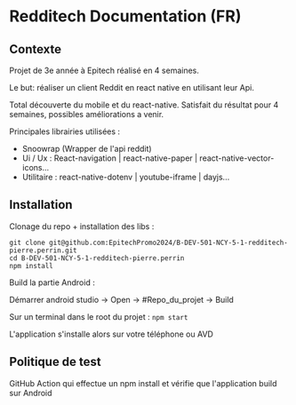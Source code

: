 # Redditech Documentation (FR)

## Contexte

Projet de 3e année à Epitech réalisé en 4 semaines.

Le but: réaliser un client Reddit en react native en utilisant leur Api.

Total découverte du mobile et du react-native.
Satisfait du résultat pour 4 semaines, possibles améliorations a venir.

Principales librairies utilisées :

- Snoowrap (Wrapper de l'api reddit)
- Ui / Ux : React-navigation | react-native-paper | react-native-vector-icons...
- Utilitaire : react-native-dotenv | youtube-iframe | dayjs...

## Installation

Clonage du repo + installation des libs :

```git clone git@github.com:EpitechPromo2024/B-DEV-501-NCY-5-1-redditech-pierre.perrin.git```<br>
```cd B-DEV-501-NCY-5-1-redditech-pierre.perrin```<br>
```npm install```

Build la partie Android :

Démarrer android studio -> Open -> #Repo_du_projet -> Build

Sur un terminal dans le root du projet : ```npm start```

L'application s'installe alors sur votre téléphone ou AVD

## Politique de test

GitHub Action qui effectue un npm install et vérifie que l'application build sur Android
